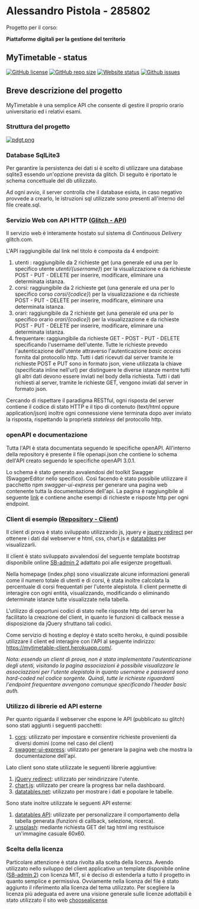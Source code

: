 # Alessandro Pistola - 285802
Progetto per il corso:

**Piattaforme digitali per la gestione del territorio**


## MyTimetable - status

[![GitHub license](https://img.shields.io/github/license/alepistola/MyTimetable)](https://raw.githubusercontent.com/alepistola/MyTimetable/master/LICENSE)
[![GitHub repo size](https://img.shields.io/github/repo-size/alepistola/MyTimetable)](https://github.com/alepistola/MyTimetable-client)
[![Website status](https://img.shields.io/website?down_color=red&down_message=offline&up_color=green&up_message=online&url=https%3A%2F%2Fmytimetable-client.herokuapp.com%2F)](https://mytimetable-client.herokuapp.com/)
[![Github issues](https://img.shields.io/github/issues/alepistola/MyTimetable)](https://github.com/alepistola/MyTimetable/issues)

## Breve descrizione del progetto
MyTimetable è una semplice API che consente di gestire il proprio orario universitario ed i relativi esami.

### Struttura del progetto
[![pdgt.png](https://i.postimg.cc/fk4LFN3x/pdgt.png)](https://postimg.cc/FkZNdwVR)

### Database SqlLite3
Per garantire la persistenza dei dati si è scelto di utilizzare una database sqlite3 essendo un'opzione prevista da glitch. Di seguito è riportato le schema concettuale del db utilizzato. 

Ad ogni avvio, il server controlla che il database esista, in caso negativo provvede a crearlo, le istruzioni sql utilizzate sono presenti all'interno del file create.sql.

### Servizio Web con API HTTP ([Glitch - API](https://wobbly-earwig.glitch.me/))
Il servizio web è interamente hostato sul sistema di *Continuous Delivery* glitch.com.


L'API raggiungibile dal link nel titolo è composta da 4 endpoint:
1. utenti : raggiungibile da 2 richieste get (una generale ed una per lo specifico utente *utenti/{username}*) per la visualizzazione e da richieste POST - PUT - DELETE per inserire, modificare, eliminare una determinata istanza.
2. corsi: raggiungibile da 2 richieste get (una generale ed una per lo specifico corso *corsi/{codice}*) per la visualizzazione e da richieste POST - PUT - DELETE per inserire, modificare, eliminare una determinata istanza.
3. orari: raggiungibile da 2 richieste get (una generale ed una per lo specifico orario *orari/{codice}*) per la visualizzazione e da richieste POST - PUT - DELETE per inserire, modificare, eliminare una determinata istanza.
4. frequentare: raggiungibile da richieste GET - POST - PUT - DELETE specificando l'username dell'utente. Tutte le richieste prevedo l'autenticazione dell'utente attraverso l'autenticazione *basic access* fornita dal protocollo http.
Tutti i dati ricevuti dal server tramite le richieste POST e PUT sono in formato json, viene utilizzata la chiave (specificata inline nell'url) per distinguere le diverse istanze mentre tutti gli altri dati devono essere inviati nel body della richiesta.
Tutti i dati richiesti al server, tramite le richieste GET, vengono inviati dal server in formato json.


Cercando di rispettare il paradigma RESTful, ogni risposta del server contiene il codice di stato HTTP e il tipo di contenuto (text/html oppure application/json) inoltre ogni connessione viene terminata dopo aver inviato la risposta, rispettando la proprietà *stateless* del protocollo http.

### openAPI e documentazione
Tutta l'API è stata documentata seguendo le specifiche openAPI. All'interno della repository è presente il file openapi.json che contiene lo schema dell'API creato seguendo le specifiche openAPI 3.0.1.

Lo schema è stato generato avvalendosi del toolkit Swagger (SwaggerEditor nello specifico). Così facendo è stato possibile utilizzare il pacchetto npm *swagger-ui-express* per generare una pagina web contenente tutta la documentazione dell'api. La pagina è raggiungibile al seguente [link](https://wobbly-earwig.glitch.me/api-docs/) e contiene anche esempi di richieste e risposte http per ogni endpoint.

### Client di esempio ([Repository - Client](https://github.com/alepistola/MyTimetable-client))
Il client di prova è stato sviluppato utilizzando js, jquery e [jquery redirect](https://github.com/mgalante/jquery.redirect) per ottenere i dati dal webserver e html, css, chart.js e [datatables](https://datatables.net/reference/api/) per visualizzarli.


Il client è stato sviluppato avvalendosi del seguente template bootstrap disponibile online [SB-admin 2](https://blackrockdigital.github.io/startbootstrap-sb-admin-2/) adattato poi alle esigenze progettuali.


Nella homepage (index.php) sono visualizzate alcune informazioni generali come il numero totale di utenti e di corsi, è stata inoltre calcolata la percentuale di corsi frequentati per l'utente alepistola.
Il client permette di interagire con ogni entità, visualizzando, modificando o eliminando determinate istanze tutte visualizzate nella tabella.

L'utilizzo di opportuni codici di stato nelle risposte http del server ha facilitato la creazione del client, in quanto le funzioni di callback messe a disposizione da jQuery sfruttano tali codici.


Come servizio di hosting e deploy è stato scelto heroku, è quindi possibile utilizzare il client ed interagire con l'API al seguente indirizzo: https://mytimetable-client.herokuapp.com/.


*Nota: essendo un client di prova, non è stata implementata l'autenticazione degli utenti, visitando la pagina associazioni è possibile visualizzare le associazzioni per l'utente alepistola in quanto username e password sono hard-coded nel codice sorgente. Quindi, tutte le richieste riguardanti l'endpoint frequentare avvengono comunque specificando l'header basic auth.*

### Utilizzo di librerie ed API esterne
Per quanto riguarda il webserver che espone le API (pubblicato su glitch) sono stati aggiunti i seguenti pacchetti:
1. [cors](https://www.npmjs.com/package/cors): utilizzato per impostare e consentire richieste provenienti da diversi domini (come nel caso del client)
2. [swagger-ui-express](https://www.npmjs.com/package/swagger-ui-express): utilizzato per generare la pagina web che mostra la documentazione dell'api.


Lato client sono state utilizzate le seguenti librerie aggiuntive:
1. [jQuery redirect](https://github.com/mgalante/jquery.redirect): utilizzato per reindirizzare l'utente.
2. [chart.js](https://www.chartjs.org/): utilizzato per creare la progress bar nella dashboard.
3. [datatables.net](https://datatables.net/): utilizzato per mostrare i dati e popolare le tabelle.

Sono state inoltre utilizzate le seguenti API esterne:
1. [datatables API](https://datatables.net/examples/api/index.html): utilizzate per personalizzare il comportamento della tabella generata (funzioni di callback, selezione, ricerca).
2. [unsplash](https://source.unsplash.com/random/60x60): mediante richiesta GET del tag html img restituisce un'immagine casuale 60x60.


### Scelta della licenza
Particolare attenzione è stata rivolta alla scelta della licenza. Avendo utilizzato nello sviluppo del client applicativo un template disponibile online ([SB-admin 2](https://blackrockdigital.github.io/startbootstrap-sb-admin-2/)) con licenza MIT, si è deciso di estenderla a tutto il progetto in quanto semplice e permissiva. Ovviamente nella licenza del file è stato aggiunto il riferimento alla licenza del tema utilizzato. Per scegliere la licenza più adeguata ed avere una visione generale sulle licenze adottabili è stato utilizzato il sito web [choosealicense](https://choosealicense.com/)
